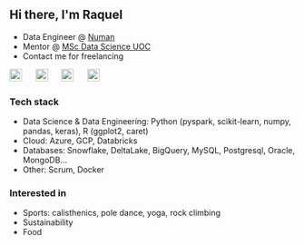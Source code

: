 ## Hi there, I'm Raquel 

- Data Engineer @ [Numan](numan.com)
- Mentor @ [MSc Data Science UOC](https://estudios.uoc.edu/es/masters-universitarios/data-science/presentacion)
- Contact me for freelancing

[<img src="https://raw.githubusercontent.com/peterthehan/peterthehan/main/assets/github.svg" width="22px" alt="GitHub"/>](https://github.com/raquelie)
&nbsp;&nbsp;&nbsp;&nbsp;
[<img src="https://raw.githubusercontent.com/peterthehan/peterthehan/master/assets/linkedin.svg" width="22px" alt="LinkedIn"/>](https://www.linkedin.com/in/raquelorallo)
&nbsp;&nbsp;&nbsp;&nbsp;
[<img src="https://upload.wikimedia.org/wikipedia/commons/thumb/e/e7/Instagram_logo_2016.svg/132px-Instagram_logo_2016.svg.png?20210403190622" width="22px" alt="Instagram"/>](https://www.instagram.com/raquelieb)
&nbsp;&nbsp;&nbsp;&nbsp;
[<img src="https://upload.wikimedia.org/wikipedia/commons/thumb/8/82/Telegram_logo.svg/1024px-Telegram_logo.svg.png" width="22px" alt="Telegram"/>](https://t.me/raquelie)

### Tech stack

- Data Science & Data Engineering: Python (pyspark, scikit-learn, numpy, pandas, keras), R (ggplot2, caret)
- Cloud: Azure, GCP, Databricks
- Databases: Snowflake, DeltaLake, BigQuery, MySQL, Postgresql, Oracle, MongoDB...
- Other: Scrum, Docker

### Interested in

- Sports: calisthenics, pole dance, yoga, rock climbing
- Sustainability
- Food

